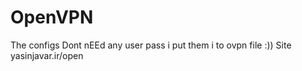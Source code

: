 # OpenVPN

The configs Dont nEEd any user pass i put them i to ovpn file :))
Site
yasinjavar.ir/open
